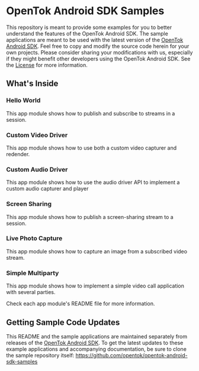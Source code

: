 # OpenTok Android SDK Samples

This repository is meant to provide some examples for you to better understand
the features of the OpenTok Android SDK. The sample applications are meant to be
used with the latest version of the
[OpenTok Android SDK](https://tokbox.com/developer/sdks/android/). Feel free to
copy and modify the source code herein for your own projects. Please consider
sharing your modifications with us, especially if they might benefit other
developers using the OpenTok Android SDK. See the [License](LICENSE) for more
information.

## What's Inside

### Hello World

This app module shows how to publish and subscribe to streams in a session.

### Custom Video Driver

This app module shows how to use both a custom video capturer and redender.

### Custom Audio Driver

This app module shows how to use the audio driver API to implement a custom audio
capturer and player

### Screen Sharing

This app module shows how to publish a screen-sharing stream to a session.

### Live Photo Capture

This app module shows how to capture an image from a subscribed video stream.

### Simple Multiparty

This app module shows how to implement a simple video call application with
several parties.

Check each app module's README file for more information.

## Getting Sample Code Updates

This README and the sample applications are maintained separately from
releases of the [OpenTok Android SDK][opentok-android-sdk]. To get the latest
updates to these example applications and accompanying documentation, be sure
to clone the sample repository itself:
https://github.com/opentok/opentok-android-sdk-samples

[opentok-android-samples]: https://github.com/opentok/opentok-android-sdk-samples
[opentok-android-sdk]: http://tokbox.com/opentok/libraries/client/android
